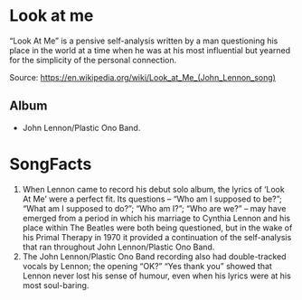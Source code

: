 # Look at me

“Look At Me” is a pensive self-analysis written by a man questioning his place in the world at a time when he was at his most influential but yearned for the simplicity of the personal connection.

Source: https://en.wikipedia.org/wiki/Look_at_Me_(John_Lennon_song)

## Album

- John Lennon/Plastic Ono Band.

# SongFacts

1. When Lennon came to record his debut solo album, the lyrics of ‘Look At Me’ were a perfect fit. Its questions – “Who am I supposed to be?”; “What am I supposed to do?”; “Who am I?”; “Who are we?” – may have emerged from a period in which his marriage to Cynthia Lennon and his place within The Beatles were both being questioned, but in the wake of his Primal Therapy in 1970 it provided a continuation of the self-analysis that ran throughout John Lennon/Plastic Ono Band.
2. The John Lennon/Plastic Ono Band recording also had double-tracked vocals by Lennon; the opening “OK?” “Yes thank you” showed that Lennon never lost his sense of humour, even when his lyrics were at his most soul-baring.